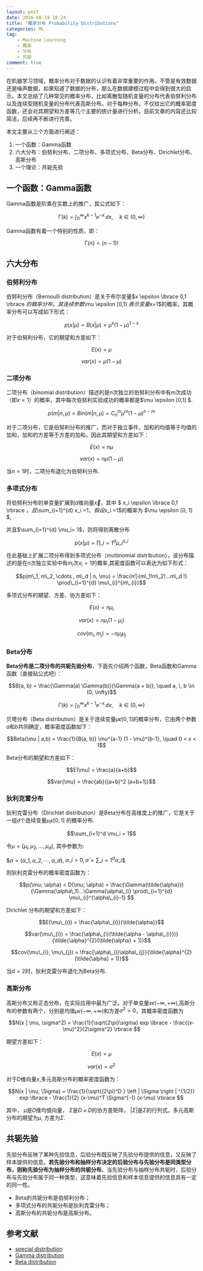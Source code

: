 ```yaml
---
layout: post
date: 2016-08-19 10:24
title: "概率分布 Probability Distributions"
categories: ML
tag: 
	- Machine Learning
	- 概率
	- 分布
	- 共轭
comment: true
---
```


在机器学习领域，概率分布对于数据的认识有着非常重要的作用。不管是有效数据还是噪声数据，如果知道了数据的分布，那么在数据建模过程中会得到很大的启示。本文总结了几种常见的概率分布，比如离散型随机变量的分布代表伯努利分布以及连续型随机变量的分布代表高斯分布。对于每种分布，不仅给出它的概率密度函数，还会对其期望和方差等几个主要的统计量进行分析。目前文章的内容还比较简洁，后续再不断进行完善。

<!-- more -->

本文主要从三个方面进行阐述：

1. 一个函数：Gamma函数
2. 六大分布：伯努利分布、二项分布、多项式分布、Beta分布、Dirichlet分布、高斯分布
3. 一个理论：共轭先验

## 一个函数：Gamma函数

Gamma函数是阶乘在实数上的推广，其公式如下：

$$\Gamma(k) = \int_0^\infty x^{k-1} e^{-x} \, dx, \quad k \in (0, \infty)$$

Gamma函数有着一个特别的性质，即：

$$\Gamma(n) = (n-1)!$$


## 六大分布


### 伯努利分布

伯努利分布（Bernoulli distribution）是关于布尔变量$x \epsilon  \lbrace 0,1  \rbrace $的概率分布，其连续参数$\mu \epsilon \[0,1\] $表示变量$x=1$的概率。其概率分布可以写成如下形式：

$$p(x | \mu) = B(x | \mu) = \mu ^{x} (1-\mu)^{1-x}$$

对于伯努利分布，它的期望和方差如下：

$$E(x) = \mu$$

$$var(x) = \mu(1-\mu)$$

### 二项分布

二项分布（binomial distribution）描述的是$n$次独立的伯努利分布中有$m$次成功（即$x=1$）的概率，其中每次伯努利实验成功的概率都是$\mu \epsilon [0,1] $.

$$p(m|n,\mu) = Bin(m | n,\mu) = C_{n} ^{m} \mu^{m}(1-\mu)^{n-m}$$

对于二项分布，它是伯努利分布的推广，而对于独立事件，加和的均值等于均值的加和，加和的方差等于方差的加和。因此其期望和方差如下：

$$E(x) = n\mu$$

$$var(x) = n\mu(1-\mu)$$

当$n=1$时，二项分布退化为伯努利分布.

### 多项式分布

将伯努利分布的单变量扩展到$d$维向量$\vec{x}$，其中 $ x\_i \epsilon  \lbrace 0,1 \rbrace $，且$\sum_{i=1}^{d} x_i =1$，假设$x_i =1$的概率为 $\mu \epsilon [0, 1] $, 

并且$\sum_{i=1}^{d} \mu_i= 1$，则将得到离散分布


$$p(x| \mu) = \prod\_{i=1}^{d} \mu\_{i}^{x\_{i}} $$

在此基础上扩展二项分布得到多项式分布（multinomial distribution），该分布描述的是在$n$次独立实验中有$m_i$次$x_i = 1$的概率,其密度函数可以表达为如下形式：

$$p(m\_1, m\_2, \cdots , m\_d | n, \mu) =  \frac{n!}{m\_1!m\_2!...m\_d !} \prod\_{i=1}^{d} \mu\_{i}^{m\_{i}}$$

多项式分布的期望、方差、协方差如下：

$$E(x) = n\mu_i$$

$$var(x) = n\mu_i (1-\mu_i)$$

$$cov(m_i, m_j) = -n \mu_i \mu_j$$

### Beta分布

**Beta分布是二项分布的共轭先验分布**，下面先介绍两个函数，Beta函数和Gamma函数（直接贴公式吧）：

$$B(a, b) = \frac{\Gamma(a) \Gamma(b)}{\Gamma(a + b)}; \quad a, \, b \in (0, \infty)$$

$$\Gamma(k) = \int_0^\infty x^{k-1} e^{-x} \, dx, \quad k \in (0, \infty)$$

贝塔分布（Beta distribution）是关于连续变量$\mu \epsilon [0, 1]$的概率分布，它由两个参数$a$和$b$共同确定，概率密度函数如下：

$$Beta(\mu | a,b) = \frac{1}{B(a, b)} \mu^{a-1} (1 - \mu)^{b-1}, \quad 0 <  x <  1$$

Beta分布的期望和方差如下：

$$E(\mu) = \frac{a}{a+b}$$

$$var(\mu) = \frac{ab}{(a+b)^2 (a+b+1)}$$

### 狄利克雷分布

狄利克雷分布（Dirichlet distribution）是Beta分布在高维度上的推广，它是关于一组$d$个连续变量$\mu_i \epsilon [0, 1]$ 的概率分布.

$$\sum_{i=1}^d \mu_i = 1$$

令$\mu = (\mu_i, \mu_2, ..., \mu_d)$, 其中参数为:

$$\alpha = (\alpha\_1, \alpha\_2, \cdots, \alpha\_d)$, $\alpha\_i>0, \tilde{\alpha} = \sum\_{i=1}^d \alpha\_i$$ 

则狄利克雷分布的概率密度函数为：

$$p(\mu; \alpha) = D(\mu; \alpha) = \frac{\Gamma(\tilde{\alpha})}{\Gamma(\alpha\_1)...\Gamma(\alpha\_i)} \prod\_{i=1}^{d} \mu\_{i}^{\alpha\_{i}-1} $$

Dirichlet 分布的期望和方差如下：

$$E(\mu\_{i}) = \frac{\alpha\_{i}}{\tilde{\alpha}}$$

$$var(\mu\_{i}) = \frac{\alpha\_{i}(\tilde{\alpha - \alpha\_{i}})}{\tilde{\alpha}^{2}(\tilde{\alpha} + 1)}$$

$$cov(\mu\_{i}, \mu\_{j}) = \frac{\alpha\_{i}\alpha\_{j}}{\tilde{\alpha}^{2}(\tilde{\alpha} + 1)}$$

当$d=2$时，狄利克雷分布退化为Beta分布.

### 高斯分布

高斯分布又称正态分布，在实际应用中最为广泛。对于单变量$x \epsilon (-\infty , +\infty )$,高斯分布的参数有两个，分别是均值$\mu \epsilon (-\infty , +\infty )$和方差$\sigma^2 >0$，其概率密度函数为

$$N(x | \mu, \sigma^2) = \frac{1}{\sqrt{2\pi}\sigma} exp  \lbrace - \frac{(x-\mu)^2}{2\sigma^2}  \rbrace $$

期望方差如下：

$$E(x) = \mu $$

$$var(x) = \sigma^2$$

对于D维向量$x$,多元高斯分布的概率密度函数为：

$$N(x | \mu, \Sigma) = \frac{1}{\sqrt{(2\pi)^D } \left | \Sigma \right | ^{1/2}} exp \lbrace - \frac{1}{2} (x-\mu)^T \Sigma^{-1} (x-\mu)  \rbrace $$

其中， $µ$是$D$维均值向量， $Σ$是$D × D$的协方差矩阵， $|Σ|$是$Σ$的行列式。多元高斯分布的期望为$\mu$, 方差为$\Sigma$.



## 共轭先验

先验分布反映了某种先验信息，后验分布既反映了先验分布提供的信息，又反映了样本提供的信息。**若先验分布和抽样分布决定的后验分布与先验分布是同类型分布，则称先验分布为抽样分布的共轭分布**。当先验分布与抽样分布共轭时，后验分布与先验分布属于同一种类型，这意味着先验信息和样本信息提供的信息具有一定的同一性。

- Beta的共轭分布是伯努利分布；
- 多项式分布的共轭分布是狄利克雷分布；
- 高斯分布的共轭分布是高斯分布。

## 参考文献

- [special distribution](http://www.math.uah.edu/stat/special/index.html)
- [Gamma distribution](http://www.math.uah.edu/stat/special/Gamma.html#gam)
- [Beta distribution](http://www.math.uah.edu/stat/special/Beta.html)
